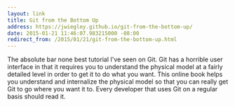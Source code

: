 ```yaml
---
layout: link
title: Git from the Bottom Up
address: https://jwiegley.github.io/git-from-the-bottom-up/
date: 2015-01-21 11:46:07.983215000 -08:00
redirect_from: /2015/01/21/git-from-the-bottom-up.html
---
```


The absolute bar none best tutorial I've seen on Git. Git has a horrible user interface in that it requires you to understand the physical model at a fairly detailed level in order to get it to do what you want. This online book helps you understand and internalize the physical model so that you can really get Git to go where you want it to. Every developer that uses Git on a regular basis should read it.

